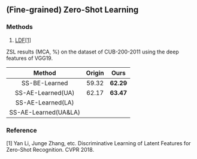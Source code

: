 ## (Fine-grained) Zero-Shot Learning

### Methods

1. [LDF[1]](http://openaccess.thecvf.com/content_cvpr_2018/papers/Li_Discriminative_Learning_of_CVPR_2018_paper.pdf)

ZSL results (MCA, %) on the dataset of CUB-200-2011 using the deep features of VGG19.

|        Method        | Origin |   Ours    |
| :------------------: | :----: | :-------: |
|    SS-BE-Learned     | 59.32  | **62.29** |
|  SS-AE-Learned(UA)   | 62.17  | **63.47** |
|  SS-AE-Learned(LA)   |        |           |
| SS-AE-Learned(UA&LA) |        |           |


### Reference
[1] Yan Li, Junge Zhang, etc. Discriminative Learning of Latent Features for Zero-Shot Recognition. CVPR 2018.